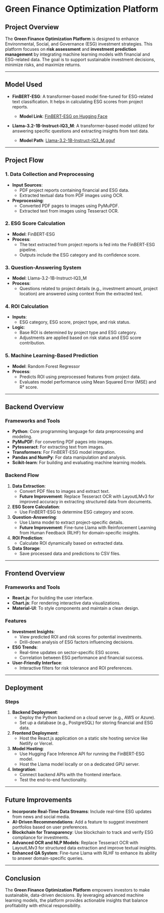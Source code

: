 # Green Finance Optimization Platform

## Project Overview
The **Green Finance Optimization Platform** is designed to enhance Environmental, Social, and Governance (ESG) investment strategies. This platform focuses on **risk assessment** and **investment prediction management** by integrating machine learning models with financial and ESG-related data. The goal is to support sustainable investment decisions, minimize risks, and maximize returns.

---

## Model Used

- **FinBERT-ESG**: A transformer-based model fine-tuned for ESG-related text classification. It helps in calculating ESG scores from project reports.
  - **Model Link**: [FinBERT-ESG on Hugging Face](https://huggingface.co/yiyanghkust/finbert-esg)

- **Llama-3.2-1B-Instruct-IQ3_M**: A transformer-based model utilized for answering specific questions and extracting insights from text data.
  - **Model Path**: [Llama-3.2-1B-Instruct-IQ3_M.gguf](https://huggingface.co/bartowski/Llama-3.2-1B-Instruct-GGUF/blob/main/Llama-3.2-1B-Instruct-IQ3_M.gguf)

---

## Project Flow

### 1. Data Collection and Preprocessing
- **Input Sources**:
  - PDF project reports containing financial and ESG data.
  - Extracted textual data from PDF images using OCR.
- **Preprocessing**:
  - Converted PDF pages to images using PyMuPDF.
  - Extracted text from images using Tesseract OCR.

### 2. ESG Score Calculation
- **Model**: FinBERT-ESG
- **Process**:
  - The text extracted from project reports is fed into the FinBERT-ESG pipeline.
  - Outputs include the ESG category and its confidence score.

### 3. Question-Answering System
- **Model**: Llama-3.2-1B-Instruct-IQ3_M
- **Process**:
  - Questions related to project details (e.g., investment amount, project location) are answered using context from the extracted text.

### 4. ROI Calculation
- **Inputs**:
  - ESG category, ESG score, project type, and risk status.
- **Logic**:
  - Base ROI is determined by project type and ESG category.
  - Adjustments are applied based on risk status and ESG score contribution.

### 5. Machine Learning-Based Prediction
- **Model**: Random Forest Regressor
- **Process**:
  - Predicts ROI using preprocessed features from project data.
  - Evaluates model performance using Mean Squared Error (MSE) and R² score.

---

## Backend Overview

### Frameworks and Tools
- **Python**: Core programming language for data preprocessing and modeling.
- **PyMuPDF**: For converting PDF pages into images.
- **Pytesseract**: For extracting text from images.
- **Transformers**: For FinBERT-ESG model integration.
- **Pandas and NumPy**: For data manipulation and analysis.
- **Scikit-learn**: For building and evaluating machine learning models.

### Backend Flow
1. **Data Extraction**:
   - Convert PDF files to images and extract text.
   - **Future Improvement**: Replace Tesseract OCR with LayoutLMv3 for improved accuracy in extracting structured data from documents.
2. **ESG Score Calculation**:
   - Use FinBERT-ESG to determine ESG category and score.
3. **Question-Answering**:
   - Use Llama model to extract project-specific details.
   - **Future Improvement**: Fine-tune Llama with Reinforcement Learning from Human Feedback (RLHF) for domain-specific insights.
4. **ROI Prediction**:
   - Calculate ROI dynamically based on extracted data.
5. **Data Storage**:
   - Save processed data and predictions to CSV files.

---

## Frontend Overview

### Frameworks and Tools
- **React.js**: For building the user interface.
- **Chart.js**: For rendering interactive data visualizations.
- **Material-UI**: To style components and maintain a clean design.

### Features
- **Investment Insights**:
  - View predicted ROI and risk scores for potential investments.
  - Drill-down analysis of ESG factors influencing decisions.
- **ESG Trends**:
  - Real-time updates on sector-specific ESG scores.
  - Correlation between ESG performance and financial success.
- **User-Friendly Interface**:
  - Interactive filters for risk tolerance and ROI preferences.

---

## Deployment

### Steps
1. **Backend Deployment**:
   - Deploy the Python backend on a cloud server (e.g., AWS or Azure).
   - Set up a database (e.g., PostgreSQL) for storing financial and ESG data.
2. **Frontend Deployment**:
   - Host the React.js application on a static site hosting service like Netlify or Vercel.
3. **Model Hosting**:
   - Use Hugging Face Inference API for running the FinBERT-ESG model.
   - Host the Llama model locally or on a dedicated GPU server.
4. **Integration**:
   - Connect backend APIs with the frontend interface.
   - Test the end-to-end functionality.

---

## Future Improvements
- **Incorporate Real-Time Data Streams**: Include real-time ESG updates from news and social media.
- **AI-Driven Recommendations**: Add a feature to suggest investment portfolios based on user preferences.
- **Blockchain for Transparency**: Use blockchain to track and verify ESG compliance for investments.
- **Advanced OCR and NLP Models**: Replace Tesseract OCR with LayoutLMv3 for structured data extraction and improve textual insights.
- **Enhanced QA System**: Fine-tune Llama with RLHF to enhance its ability to answer domain-specific queries.

---

## Conclusion
The **Green Finance Optimization Platform** empowers investors to make sustainable, data-driven decisions. By leveraging advanced machine learning models, the platform provides actionable insights that balance profitability with ethical responsibility.
